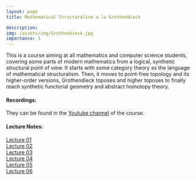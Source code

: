 ```yaml
---
layout: page
title: Mathematical Structuralism a la Grothendieck

description:
img: /assets/img/Grothendieck.jpg
importance: 1
---
```


This is a course aiming at all mathematics and computer science students, covering some parts of modern mathematics from a logical, synthetic structural point of view. It starts with some category theory as the language of mathematical structuralism. Then, it moves to point-free topology and its higher-order versions, Grothendieck toposes and higher toposes to finally reach synthetic functorial geometry and abstract homotopy theory.

#### Recordings:

They can be found in the [Youtube channel](https://www.youtube.com/channel/UCSHENrh8wDNs92j23JspaCQ?view_as=subscriber) of the course.

#### Lecture Notes:

[Lecture 01]()  
[Lecture 02](/assets/pdf/02.pdf)     
[Lecture 03](/assets/pdf/03.pdf)      
[Lecture 04](/assets/pdf/04.pdf)  
[Lecture 05](/assets/pdf/05.pdf)  
[Lecture 06](/assets/pdf/06.pdf)  
 
